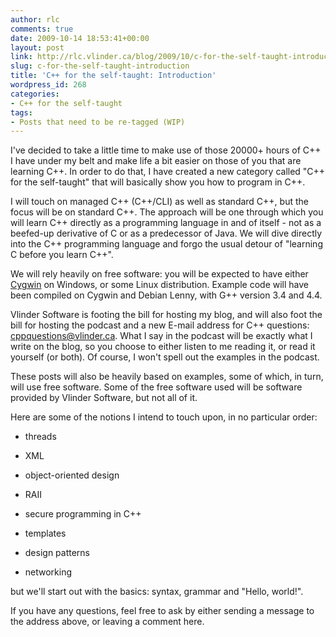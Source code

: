 ```yaml
---
author: rlc
comments: true
date: 2009-10-14 18:53:41+00:00
layout: post
link: http://rlc.vlinder.ca/blog/2009/10/c-for-the-self-taught-introduction/
slug: c-for-the-self-taught-introduction
title: 'C++ for the self-taught: Introduction'
wordpress_id: 268
categories:
- C++ for the self-taught
tags:
- Posts that need to be re-tagged (WIP)
---
```



I've decided to take a little time to make use of those 20000+ hours of C++ I have under my belt and make life a bit easier on those of you that are learning C++. In order to do that, I have created a new category called "C++ for the self-taught" that will basically show you how to program in C++.
<!--more-->
I will touch on managed C++ (C++/CLI) as well as standard C++, but the focus will be on standard C++. The approach will be one through which you will learn C++ directly as a programming language in and of itself - not as a beefed-up derivative of C or as a predecessor of Java. We will dive directly into the C++ programming language and forgo the usual detour of "learning C before you learn C++".

We will rely heavily on free software: you will be expected to have either [Cygwin](http://cygwin.com/setup-x86.exe) on Windows, or some Linux distribution. Example code will have been compiled on Cygwin and Debian Lenny, with G++ version 3.4 and 4.4.

Vlinder Software is footing the bill for hosting my blog, and will also foot the bill for hosting the podcast and a new E-mail address for C++ questions: cppquestions@vlinder.ca. What I say in the podcast will be exactly what I write on the blog, so you choose to either listen to me reading it, or read it yourself (or both). Of course, I won't spell out the examples in the podcast.

These posts will also be heavily based on examples, some of which, in turn, will use free software. Some of the free software used will be software provided by Vlinder Software, but not all of it.

Here are some of the notions I intend to touch upon, in no particular order:


	
  * threads

	
  * XML

	
  * object-oriented design

	
  * RAII

	
  * secure programming in C++

	
  * templates

	
  * design patterns

	
  * networking

but we'll start out with the basics: syntax, grammar and "Hello, world!".

If you have any questions, feel free to ask by either sending a message to the address above, or leaving a comment here.
